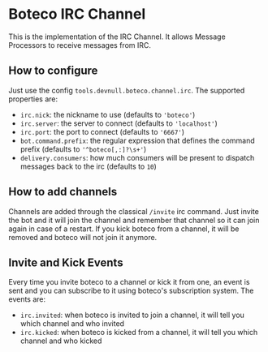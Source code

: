 # Boteco IRC Channel

This is the implementation of the IRC Channel. It allows Message Processors to receive messages from IRC.

## How to configure

Just use the config `tools.devnull.boteco.channel.irc`. The supported properties are:

- `irc.nick`: the nickname to use (defaults to `'boteco'`)
- `irc.server`: the server to connect (defaults to `'localhost'`)
- `irc.port`: the port to connect (defaults to `'6667'`)
- `bot.command.prefix`: the regular expression that defines the command prefix (defaults to `'^boteco[,:]?\s+'`)
- `delivery.consumers`: how much consumers will be present to dispatch messages back to the irc (defaults to `10`)

## How to add channels

Channels are added through the classical `/invite` irc command. Just invite the bot and it will join the channel
and remember that channel so it can join again in case of a restart. If you kick boteco from a channel, it will be
removed and boteco will not join it anymore.

## Invite and Kick Events

Every time you invite boteco to a channel or kick it from one, an event is sent and you can subscribe to it using
boteco's subscription system. The events are:

- `irc.invited`: when boteco is invited to join a channel, it will tell you which channel and who invited
- `irc.kicked`: when boteco is kicked from a channel, it will tell you which channel and who kicked